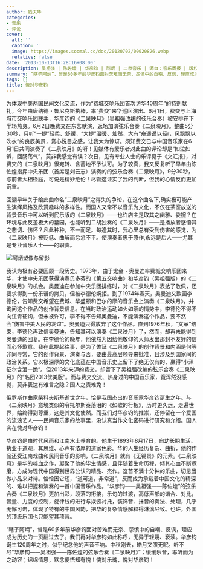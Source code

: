 ```yaml
---
author: 钱天华
categories:
- 音乐
- 评论
cover:
  alt: ''
  caption: ''
  image: https://images.soomal.cc/doc/20120702/00020826.webp
  relative: false
date: '2013-10-13T16:28:16+08:00'
description: 吴祖强 | 陈佐煌 | 华彦钧 | 阿炳 | 二泉音乐 | 源自：音乐周报 | 版权：转载 |  平均/总评分：09.44/85
summary: “瞎子阿炳”，曾是60多年前华彦钧面对苦难而无奈、怨愤中的自嘲、反讽，理应成为历史的一页翻过去了。我们再对华彦钧如此称呼，无异于轻蔑、亵渎。华彦钧诞生120周年之时，似乎纪念他的声音不响。中秋刚去，皓月又照无眠。听不尽“华彦钧――吴祖强――陈佐煌的弦乐合奏《二泉映月》”；缓缓乐音，聆听而为之动容……
tags: []
title: 愧对华彦钧
---
```


为体现中美两国民间文化交流，作为“费城交响乐团首次访华40周年”的特别献礼，今年由唐纳德・鲁尼克斯执棒，率“费交”来华巡回演出。6月1日，费交与上海城市交响乐团联手，华彦钧的《二泉映月》（吴祖强改编的弦乐合奏）被安排在下半场热身。6月2日晚费交在东艺献演，返场加演弦乐合奏《二泉映月》。整曲5分30秒，只听“一提”轻柔、舒缓，“大提”温暖、灿然，大有“舟遥遥以轻r，风飘飘以吹衣”的良辰美景，赏心悦目之感，让我大为惊讶。须知费交已与中国音乐家在6月1日共同演奏了《二泉映月》的呀！见媒体有爱乐者对此曲的评论却是“如泣如诉，回肠荡气”，莫非我感觉有误？次日，见有专业人士的乐评见于《文汇报》，对费交的《二泉映月》很宛转、含蓄地不予认可。为了较真，我又反复听了早年由陈佐煌指挥中央乐团（首席是刘云志）演奏的的弦乐合奏《二泉映月》，9分30秒，与前者大相径庭，可说是精妙绝伦！尽管这证实了我的判断，但我的心情反而更加沉重。

回溯早年关于给此曲命名“二泉映月”之得失的争论，在这个曲名下,确实极可能产生演绎风格及欣赏趣味的多样性。而国人又常不以音乐为文化，不仅在茶室放送的背景音乐中可以听到民乐版的《二泉映月》――也许店主是取其之幽雅、委婉？在环境与此反差极大的墓园，也能听到二胡独奏的《二泉映月》――是播放者感悟其之悲切、伤怀？凡此种种，不一而足。每逢其时，我心里总有受到伤害的感觉，为《二泉映月》被贬低、曲解而忿忿不平。使演奏者忠于原作,永远是后人――尤其是专业音乐人士――的职责。

![阿炳塑像与留影](https://images.soomal.cc/doc/20120702/00020826.webp)





我认为极有必要回顾一段历史。1973年，由于尤金・奥曼迪率费城交响乐团来华，才使中央乐团获得演奏贝多芬的《第五交响曲》和华彦钧（吴祖强版）的《二泉映月》的机会。奥曼迪在参加中央乐团排练时，对《二泉映月》表达了敬佩，还要求得到一份乐谱的拷贝，但被李德伦婉拒。到了1974年春天，奥曼迪又致函李德伦，告知费交希望在费城、华盛顿和巴尔的摩的音乐会上演奏《二泉映月》，并询问这个作品的创作背景信息。在当时政治运动如火如荼的情势中，李德伦不得不向江青征询，但未被许可，李不得不告知奥曼迪，不能演奏这个作品，要不然会“伤害中美人民的友谊”。奥曼迪只得放弃了这个作品。直到1976年秋，“文革”结束，李德伦再致信奥曼迪，告知其可以演奏《二泉映月》了，然而，却再未能得到奥曼迪的回复。在李德伦的晚年，他依然为因给他敬仰的大师发出那封不友好的信而心怀歉意。我在此提起往事，是为了佐证《二泉映月》的创作背景和内涵是何等非同寻常，它的创作背景、演奏与否，要由最高层领导来批准，且涉及到国家间的政治关系。它以极深厚的文化底蕴在中国音乐史上留下了绝无仅有的、赢得“小泽征尔含泪一跪”。但2013年来沪的费交，却留下了吴祖强改编的弦乐合奏《二泉映月》的“名团2013优美版”。而与费交交流、热身过的中国音乐家，竟浑然没感觉，莫非表达有难言之隐？国人之责难免！

俄罗斯作曲家柴科夫斯基逝世之年，恰是我国杰出的音乐家华彦钧诞生之年。与《二泉映月》意境类似的令托尔斯泰落泪的《如歌的行板》，历时更久远，走遍世界，始终得到尊重，这是其文化使然。而我们对华彦钧的推崇，还停留在一个爱国的流浪艺人――民间音乐家的故事里，没认真当作文化密码进行研究和介绍。国人实在愧对华彦钧！

华彦钧是由时代风雨和江南水土养育的。他生于1893年8月17日，自幼长期生活、执业于道观，其思维、心声有浓厚的道家色彩。华的人生经历复杂、曲折，他的作品还受江南戏曲和民间音乐的影响，《二泉映月》就有《无锡景》的元素。《二泉映月》是华的啼血之作，凝聚了他的毕生情感，且伴随着生命历程，倾其心血不断琢磨，方成为现代中国得到世界公认的精品、杰作。这首不满十分钟的乐曲，切忌当做小品来对待。恰恰因它短，“道可道，非常道”，反而成为承载着中国文化的精深的、难以把握和演奏的一首中国音乐作品。“华彦钧――吴祖强――陈佐煌”的弦乐合奏《二泉映月》更加出彩，段落的衔接，乐句的过渡，高低声部的谐合、对比，音量、力度的控制，旋律线的进行与拨弦衬托，装饰音、抹音的奏法、处理，几乎无懈可击，体现了特有的中国风韵，把华的复杂情感解释得淋漓尽致。也许，外国的顶级乐团也只能望其项背。

“瞎子阿炳”，曾是60多年前华彦钧面对苦难而无奈、怨愤中的自嘲、反讽，理应成为历史的一页翻过去了。我们再对华彦钧如此称呼，无异于轻蔑、亵渎。华彦钧诞生120周年之时，似乎纪念他的声音不响。中秋刚去，皓月又照无眠。听不尽“华彦钧――吴祖强――陈佐煌的弦乐合奏《二泉映月》”；缓缓乐音，聆听而为之动容；绵绵情思，默念便悟知有愧！愧对乐魂，愧对华彦钧！